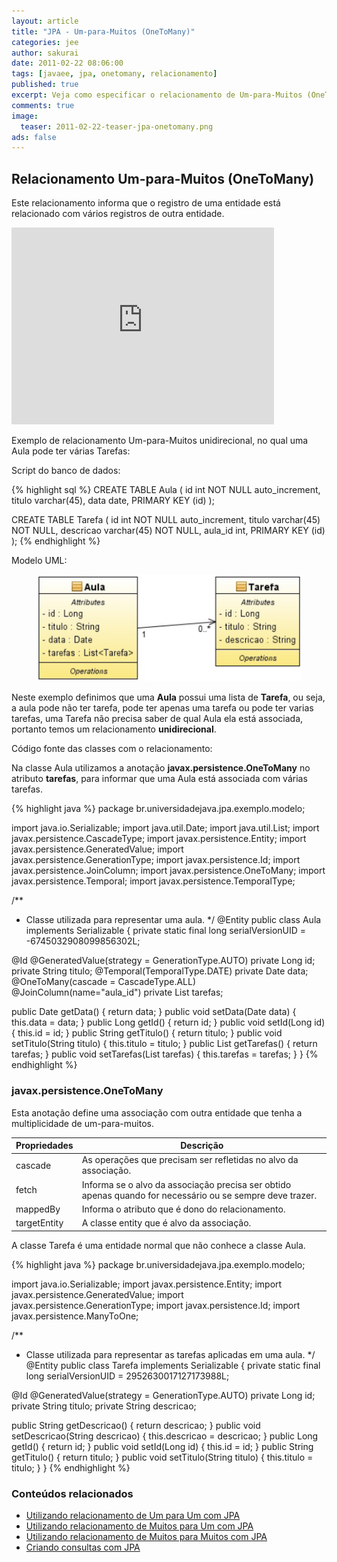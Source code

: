 ```yaml
---
layout: article
title: "JPA - Um-para-Muitos (OneToMany)"
categories: jee
author: sakurai
date: 2011-02-22 08:06:00
tags: [javaee, jpa, onetomany, relacionamento]
published: true
excerpt: Veja como especificar o relacionamento de Um-para-Muitos (OneToMany) entre as entidades.
comments: true
image:
  teaser: 2011-02-22-teaser-jpa-onetomany.png
ads: false
---
```


## Relacionamento Um-para-Muitos (OneToMany)

Este relacionamento informa que o registro de uma entidade está relacionado com vários registros de outra entidade.

<iframe width="420" height="315" src="https://www.youtube.com/embed/B5wArXmXy9M" frameborder="0" allowfullscreen></iframe>

Exemplo de relacionamento Um-para-Muitos unidirecional, no qual uma Aula pode ter várias Tarefas:

Script do banco de dados:

{% highlight sql %}
CREATE TABLE Aula (
  id int NOT NULL auto_increment,
  titulo varchar(45),
  data date,
  PRIMARY KEY (id)
);

CREATE TABLE Tarefa (
  id int NOT NULL auto_increment,
  titulo varchar(45) NOT NULL,
  descricao varchar(45) NOT NULL,
  aula_id int,
  PRIMARY KEY (id)
);
{% endhighlight %}

Modelo UML:

<figure>
    <a href="/images/2011-02-22-jpa-onetomany-01.png"><img src="/images/2011-02-22-jpa-onetomany-01.png" alt="Exemplo de relacionamento @OneToMany."></a>
</figure>

Neste exemplo definimos que uma **Aula** possui uma lista de **Tarefa**, ou seja, a aula pode não ter tarefa, pode ter apenas uma tarefa ou pode ter varias tarefas, uma Tarefa não precisa saber de qual Aula ela está associada, portanto temos um relacionamento **unidirecional**.

Código fonte das classes com o relacionamento:

Na classe Aula utilizamos a anotação **javax.persistence.OneToMany** no atributo **tarefas**, para informar que uma Aula está associada com várias tarefas.

{% highlight java %}
package br.universidadejava.jpa.exemplo.modelo;

import java.io.Serializable;
import java.util.Date;
import java.util.List;
import javax.persistence.CascadeType;
import javax.persistence.Entity;
import javax.persistence.GeneratedValue;
import javax.persistence.GenerationType;
import javax.persistence.Id;
import javax.persistence.JoinColumn;
import javax.persistence.OneToMany;
import javax.persistence.Temporal;
import javax.persistence.TemporalType;

/**
 * Classe utilizada para representar uma aula.
 */
@Entity
public class Aula implements Serializable {
  private static final long serialVersionUID = -6745032908099856302L;

  @Id
  @GeneratedValue(strategy = GenerationType.AUTO)
  private Long id;
  private String titulo;
  @Temporal(TemporalType.DATE)
  private Date data;
  @OneToMany(cascade = CascadeType.ALL)
  @JoinColumn(name="aula_id")
  private List<Tarefa> tarefas;

  public Date getData() {
    return data;
  }
  public void setData(Date data) {
    this.data = data;
  }
  public Long getId() {
    return id;
  }
  public void setId(Long id) {
    this.id = id;
  }
  public String getTitulo() {
    return titulo;
  }
  public void setTitulo(String titulo) {
    this.titulo = titulo;
  }
  public List<Tarefa> getTarefas() {
    return tarefas;
  }
  public void setTarefas(List<Tarefa> tarefas) {
    this.tarefas = tarefas;
  }
}
{% endhighlight %}

### javax.persistence.OneToMany

Esta anotação define uma associação com outra entidade que tenha a multiplicidade de um-para-muitos.

Propriedades | Descrição
------------ | ---------
cascade | As operações que precisam ser refletidas no alvo da associação.
fetch | Informa se o alvo da associação precisa ser obtido apenas quando for necessário ou se sempre deve trazer.
mappedBy | Informa o atributo que é dono do relacionamento.
targetEntity | A classe entity que é alvo da associação.

A classe Tarefa é uma entidade normal que não conhece a classe Aula.

{% highlight java %}
package br.universidadejava.jpa.exemplo.modelo;

import java.io.Serializable;
import javax.persistence.Entity;
import javax.persistence.GeneratedValue;
import javax.persistence.GenerationType;
import javax.persistence.Id;
import javax.persistence.ManyToOne;

/**
 * Classe utilizada para representar as tarefas aplicadas em uma aula.
 */
@Entity
public class Tarefa implements Serializable {
  private static final long serialVersionUID = 2952630017127173988L;

  @Id
  @GeneratedValue(strategy = GenerationType.AUTO)
  private Long id;
  private String titulo;
  private String descricao;

  public String getDescricao() {
    return descricao;
  }
  public void setDescricao(String descricao) {
    this.descricao = descricao;
  }
  public Long getId() {
    return id;
  }
  public void setId(Long id) {
    this.id = id;
  }
  public String getTitulo() {
    return titulo;
  }
  public void setTitulo(String titulo) {
    this.titulo = titulo;
  }
}
{% endhighlight %}


### Conteúdos relacionados

- [Utilizando relacionamento de Um para Um com JPA](http://www.universidadejava.com.br/javaee/jpa-onetoone/)
- [Utilizando relacionamento de Muitos para Um com JPA](http://www.universidadejava.com.br/javaee/jpa-manytoone/)
- [Utilizando relacionamento de Muitos para Muitos com JPA](http://www.universidadejava.com.br/javaee/jpa-manytomany/)
- [Criando consultas com JPA](http://www.universidadejava.com.br/javaee/jpa-query/)